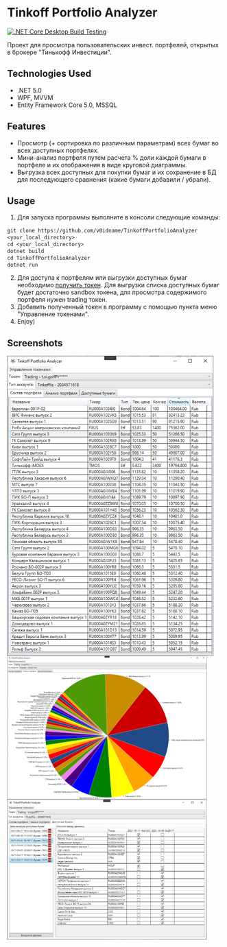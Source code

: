 # Tinkoff Portfolio Analyzer
[![.NET Core Desktop Build Testing](https://github.com/v0idname/TinkoffPortfolioAnalyzer/actions/workflows/build-testing.yml/badge.svg?branch=dev)](https://github.com/v0idname/TinkoffPortfolioAnalyzer/actions/workflows/build-testing.yml)

Проект для просмотра пользовательских инвест. портфелей, открытых в брокере "Тинькофф Инвестиции".

## Technologies Used
- .NET 5.0
- WPF, MVVM
- Entity Framework Core 5.0, MSSQL

## Features
- Просмотр (+ сортировка по различным параметрам) всех бумаг во всех доступных портфелях.
- Мини-анализ портфеля путем расчета % доли каждой бумаги в портфеле и их отображения в виде круговой диаграммы.
- Выгрузка всех доступных для покупки бумаг и их сохранение в БД для последующего сравнения (какие бумаги добавили / убрали).

## Usage
1. Для запуска программы выполните в консоли следующие команды:
``` 
git clone https://github.com/v0idname/TinkoffPortfolioAnalyzer <your_local_directory>
cd <your_local_directory>
dotnet build
cd TinkoffPortfolioAnalyzer
dotnet run
```
2. Для доступа к портфелям или выгрузки доступных бумаг необходимо [получить токен](https://tinkoffcreditsystems.github.io/invest-openapi/auth/). Для выгрузки списка доступных бумаг будет достаточно sandbox токена, для просмотра содержимого портфеля нужен trading токен.
3. Добавить полученный токен в программу с помощью пункта меню "Управление токенами".
4. Enjoy)

## Screenshots
<img align="left" src="./Screenshots/portfolio_table.png" height="700">
<img align="center" src="./Screenshots/portfolio_pie_chart.png" height="335">
<img align="both" src="./Screenshots/snapshots_comparsion.png" height="327">
